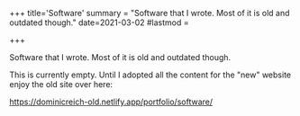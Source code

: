 +++
title='Software'
summary = "Software that I wrote. Most of it is old and outdated though."
date=2021-03-02
#lastmod = 

+++

Software that I wrote. Most of it is old and outdated though.

This is currently empty. Until I adopted all the content for the "new" website enjoy the old site over here:

https://dominicreich-old.netlify.app/portfolio/software/